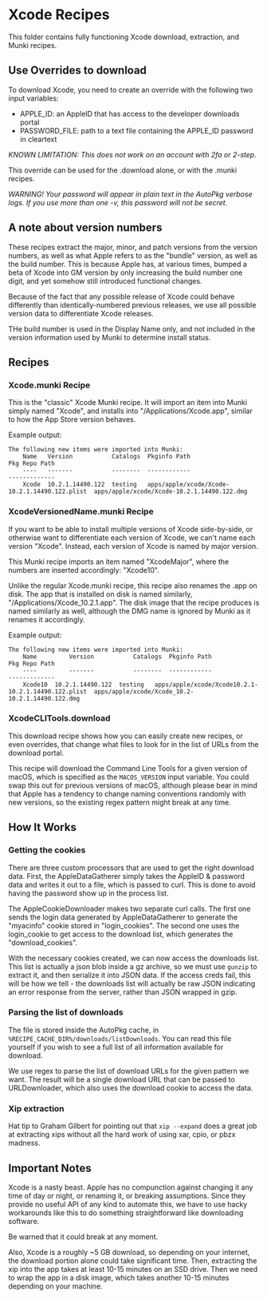 # Xcode Recipes

This folder contains fully functioning Xcode download, extraction, and Munki
recipes.

## Use Overrides to download

To download Xcode, you need to create an override with the following two input
variables:
* APPLE_ID: an AppleID that has access to the developer downloads portal
* PASSWORD_FILE: path to a text file containing the APPLE_ID password in cleartext

*KNOWN LIMITATION: This does not work on an account with 2fa or 2-step.*

This override can be used for the .download alone, or with the .munki recipes.

*WARNING! Your password will appear in plain text in the AutoPkg verbose logs.
If you use more than one -v, this password will not be secret.*

## A note about version numbers

These recipes extract the major, minor, and patch versions from the version
numbers, as well as what Apple refers to as the "bundle" version, as well as
the build number. This is because Apple has, at various times, bumped a beta of
Xcode into GM version by only increasing the build number one digit, and yet
somehow still introduced functional changes.

Because of the fact that any possible release of Xcode could behave differently
than identically-numbered previous releases, we use all possible version data
to differentiate Xcode releases.

THe build number is used in the Display Name only, and not included in the
version information used by Munki to determine install status.

## Recipes

### Xcode.munki Recipe

This is the "classic" Xcode Munki recipe. It will import an item into Munki
simply named "Xcode", and installs into "/Applications/Xcode.app", similar to
how the App Store version behaves.

Example output:
```
The following new items were imported into Munki:
    Name   Version           Catalogs  Pkginfo Path                                   Pkg Repo Path
    ----   -------           --------  ------------                                   -------------
    Xcode  10.2.1.14490.122  testing   apps/apple/xcode/Xcode-10.2.1.14490.122.plist  apps/apple/xcode/Xcode-10.2.1.14490.122.dmg
```

### XcodeVersionedName.munki Recipe

If you want to be able to install multiple versions of Xcode side-by-side, or
otherwise want to differentiate each version of Xcode, we can't name each
version "Xcode". Instead, each version of Xcode is named by major version.

This Munki recipe imports an item named "XcodeMajor", where the
numbers are inserted accordingly: "Xcode10".

Unlike the regular Xcode.munki recipe, this recipe also renames the .app on
disk. The app that is installed on disk is named similarly,
"/Applications/Xcode_10.2.1.app". The disk image that the recipe produces is
named similarly as well, although the DMG name is ignored by Munki as it
renames it accordingly.

Example output:
```
The following new items were imported into Munki:
    Name         Version           Catalogs  Pkginfo Path                                         Pkg Repo Path
    ----         -------           --------  ------------                                         -------------
    Xcode10  10.2.1.14490.122  testing   apps/apple/xcode/Xcode10.2.1-10.2.1.14490.122.plist  apps/apple/xcode/Xcode_10.2-10.2.1.14490.122.dmg
```

### XcodeCLITools.download

This download recipe shows how you can easily create new recipes, or even
overrides, that change what files to look for in the list of URLs from the
download portal.

This recipe will download the Command Line Tools for a given version of macOS,
which is specified as the `MACOS_VERSION` input variable. You could swap this
out for previous versions of macOS, although please bear in mind that Apple
has a tendency to change naming conventions randomly with new versions, so the
existing regex pattern might break at any time.

## How It Works

### Getting the cookies
There are three custom processors that are used to get the right download data.
First, the AppleDataGatherer simply takes the AppleID & password data and writes
it out to a file, which is passed to curl. This is done to avoid having the
password show up in the process list.

The AppleCookieDownloader makes two separate curl calls. The first one sends the
login data generated by AppleDataGatherer to generate the "myacinfo" cookie
stored in "login_cookies". The second one uses the login_cookie to get access
to the download list, which generates the "download_cookies".

With the necessary cookies created, we can now access the downloads list. This
list is actually a json blob inside a gz archive, so we must use `gunzip` to
extract it, and then serialize it into JSON data. If the access creds fail, this
will be how we tell - the downloads list will actually be raw JSON indicating an
error response from the server, rather than JSON wrapped in gzip.

### Parsing the list of downloads
The file is stored inside the AutoPkg cache, in
`%RECIPE_CACHE_DIR%/downloads/listDownloads`. You can read this file yourself if
 you wish to see a full list of all information available for download.

We use regex to parse the list of download URLs for the given pattern we want.
The result will be a single download URL that can be passed to URLDownloader,
which also uses the download cookie to access the data.

### Xip extraction

Hat tip to Graham Gilbert for pointing out that `xip --expand` does a great job
at extracting xips without all the hard work of using xar, cpio, or pbzx
madness.

## Important Notes

Xcode is a nasty beast. Apple has no compunction against changing it any time of
day or night, or renaming it, or breaking assumptions. Since they provide no
useful API of any kind to automate this, we have to use hacky workarounds like
this to do something straightforward like downloading software.

Be warned that it could break at any moment.

Also, Xcode is a roughly ~5 GB download, so depending on your internet, the
download portion alone could take significant time. Then, extracting the xip
into the app takes at least 10-15 minutes on an SSD drive. Then we need to
wrap the app in a disk image, which takes another 10-15 minutes depending on
your machine.
